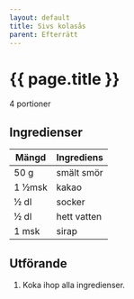 ```yaml
---
layout: default
title: Sivs kolasås
parent: Efterrätt
---
```


# {{ page.title }}

4 portioner

## Ingredienser

Mängd|Ingrediens
------------ | -------------
50 g|smält smör
1 ½msk| kakao
½ dl|socker
½ dl | hett vatten
1 msk|sirap

## Utförande
1. Koka ihop alla ingredienser.

